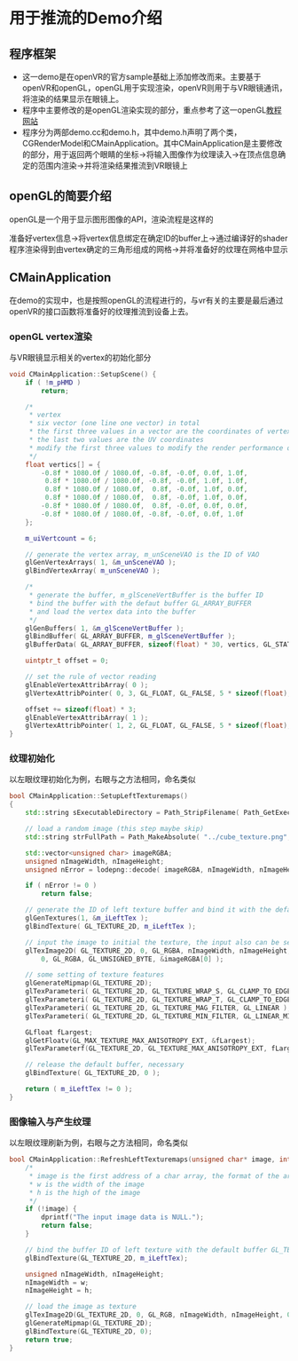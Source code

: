 # 用于推流的Demo介绍

## 程序框架
- 这一demo是在openVR的官方sample基础上添加修改而来。主要基于openVR和openGL，openGL用于实现渲染，openVR则用于与VR眼镜通讯，将渲染的结果显示在眼镜上。
- 程序中主要修改的是openGL渲染实现的部分，重点参考了这一openGL[教程网站](https://learnopengl.com/ "With a Title")
- 程序分为两部demo.cc和demo.h，其中demo.h声明了两个类，CGRenderModel和CMainApplication。其中CMainApplication是主要修改的部分，用于返回两个眼睛的坐标->将输入图像作为纹理读入->在顶点信息确定的范围内渲染->并将渲染结果推流到VR眼镜上

## openGL的简要介绍
openGL是一个用于显示图形图像的API，渲染流程是这样的

准备好vertex信息->将vertex信息绑定在确定ID的buffer上->通过编译好的shader程序渲染得到由vertex确定的三角形组成的网格->并将准备好的纹理在网格中显示

## CMainApplication
在demo的实现中，也是按照openGL的流程进行的，与vr有关的主要是最后通过openVR的接口函数将准备好的纹理推流到设备上去。

### openGL vertex渲染
与VR眼镜显示相关的vertex的初始化部分
```c++
void CMainApplication::SetupScene() {
	if ( !m_pHMD )
		return;

	/*
	 * vertex
	 * six vector (one line one vector) in total
	 * the first three values in a vector are the coordinates of vertex
	 * the last two values are the UV coordinates
	 * modify the first three values to modify the render performance of the image in the VR glasses
	 */
	float vertics[] = {
		-0.8f * 1080.0f / 1080.0f, -0.8f, -0.0f, 0.0f, 1.0f,
		 0.8f * 1080.0f / 1080.0f, -0.8f, -0.0f, 1.0f, 1.0f,
		 0.8f * 1080.0f / 1080.0f,  0.8f, -0.0f, 1.0f, 0.0f,
		 0.8f * 1080.0f / 1080.0f,  0.8f, -0.0f, 1.0f, 0.0f,
		-0.8f * 1080.0f / 1080.0f,  0.8f, -0.0f, 0.0f, 0.0f,
		-0.8f * 1080.0f / 1080.0f, -0.8f, -0.0f, 0.0f, 1.0f
	};

	m_uiVertcount = 6;

	// generate the vertex array, m_unSceneVAO is the ID of VAO
	glGenVertexArrays( 1, &m_unSceneVAO );
	glBindVertexArray( m_unSceneVAO );

	/*
	 * generate the buffer, m_glSceneVertBuffer is the buffer ID
	 * bind the buffer with the defaut buffer GL_ARRAY_BUFFER
	 * and load the vertex data into the buffer
	 */
	glGenBuffers( 1, &m_glSceneVertBuffer );
	glBindBuffer( GL_ARRAY_BUFFER, m_glSceneVertBuffer );
	glBufferData( GL_ARRAY_BUFFER, sizeof(float) * 30, vertics, GL_STATIC_DRAW);

	uintptr_t offset = 0;

	// set the rule of vector reading
	glEnableVertexAttribArray( 0 );
	glVertexAttribPointer( 0, 3, GL_FLOAT, GL_FALSE, 5 * sizeof(float), (const void *)offset);

	offset += sizeof(float) * 3;
	glEnableVertexAttribArray( 1 );
	glVertexAttribPointer( 1, 2, GL_FLOAT, GL_FALSE, 5 * sizeof(float), (const void *)offset);
}
```

### 纹理初始化
以左眼纹理初始化为例，右眼与之方法相同，命名类似
```c++
bool CMainApplication::SetupLeftTexturemaps()
{
	std::string sExecutableDirectory = Path_StripFilename( Path_GetExecutablePath() );

	// load a random image (this step maybe skip)
	std::string strFullPath = Path_MakeAbsolute( "../cube_texture.png", sExecutableDirectory );

	std::vector<unsigned char> imageRGBA;
	unsigned nImageWidth, nImageHeight;
	unsigned nError = lodepng::decode( imageRGBA, nImageWidth, nImageHeight, strFullPath.c_str() );

	if ( nError != 0 )
		return false;

	// generate the ID of left texture buffer and bind it with the default buffer GL_TEXTURE_2D
	glGenTextures(1, &m_iLeftTex );
	glBindTexture( GL_TEXTURE_2D, m_iLeftTex );

	// input the image to initial the texture, the input also can be set as NULL
	glTexImage2D( GL_TEXTURE_2D, 0, GL_RGBA, nImageWidth, nImageHeight,
		0, GL_RGBA, GL_UNSIGNED_BYTE, &imageRGBA[0] );

	// some setting of texture features
	glGenerateMipmap(GL_TEXTURE_2D);
	glTexParameteri( GL_TEXTURE_2D, GL_TEXTURE_WRAP_S, GL_CLAMP_TO_EDGE );
	glTexParameteri( GL_TEXTURE_2D, GL_TEXTURE_WRAP_T, GL_CLAMP_TO_EDGE );
	glTexParameteri( GL_TEXTURE_2D, GL_TEXTURE_MAG_FILTER, GL_LINEAR );
	glTexParameteri( GL_TEXTURE_2D, GL_TEXTURE_MIN_FILTER, GL_LINEAR_MIPMAP_LINEAR );

	GLfloat fLargest;
	glGetFloatv(GL_MAX_TEXTURE_MAX_ANISOTROPY_EXT, &fLargest);
	glTexParameterf(GL_TEXTURE_2D, GL_TEXTURE_MAX_ANISOTROPY_EXT, fLargest);

	// release the default buffer, necessary
	glBindTexture( GL_TEXTURE_2D, 0 );

	return ( m_iLeftTex != 0 );
}
```

### 图像输入与产生纹理
以左眼纹理刷新为例，右眼与之方法相同，命名类似
```c++
bool CMainApplication::RefreshLeftTexturemaps(unsigned char* image, int w, int h) {
	/*
	 * image is the first address of a char array, the format of the array is r, g, b, r, g, b, ...
	 * w is the width of the image
	 * h is the high of the image
	 */
	if (!image) {
		dprintf("The input image data is NULL.");
		return false;
	}

	// bind the buffer ID of left texture with the default buffer GL_TEXTURE_2D
	glBindTexture(GL_TEXTURE_2D, m_iLeftTex);

	unsigned nImageWidth, nImageHeight;
	nImageWidth = w;
	nImageHeight = h;

	// load the image as texture
	glTexImage2D(GL_TEXTURE_2D, 0, GL_RGB, nImageWidth, nImageHeight, 0, GL_RGB, GL_UNSIGNED_BYTE, image);
	glGenerateMipmap(GL_TEXTURE_2D);
	glBindTexture(GL_TEXTURE_2D, 0);
	return true;
}
```
